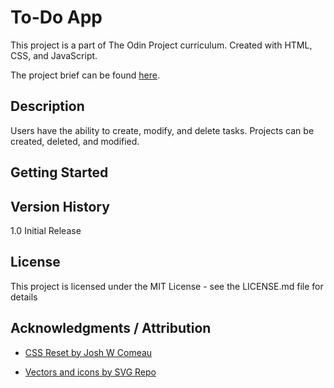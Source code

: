 # To-Do App

This project is a part of The Odin Project curriculum. Created with HTML, CSS, and JavaScript.<br/>

The project brief can be found <a href="https://www.theodinproject.com/lessons/node-path-javascript-todo-list">here</a>.

## Description

Users have the ability to create, modify, and delete tasks. Projects can be created, deleted, and modified.

## Getting Started

## Version History

1.0 Initial Release

## License

This project is licensed under the MIT License - see the LICENSE.md file for details

## Acknowledgments / Attribution

- <a href="https://www.joshwcomeau.com/css/custom-css-reset/#our-finished-product-11">CSS Reset by Josh W Comeau</a>

- <a href="https://www.svgrepo.com" target="_blank">Vectors and icons by SVG Repo</a>
